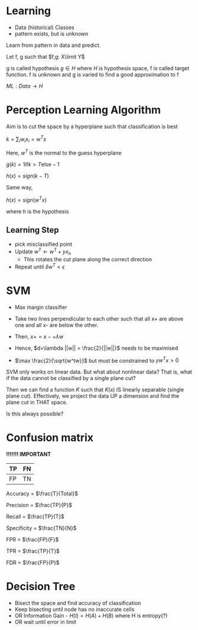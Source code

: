 # Learning

- Data (historical) Classes
- pattern exists, but is unknown

Learn from pattern in data and predict.

Let f, g such that $f,g: X\limit Y$

g is called hypothesis $g\in H$ where $H$ is hypothesis space, f is called target function. f is unknown and g is varied to find a good approximation to f

$ML: Data \rightarrow H$

# Perception Learning Algorithm

Aim is to cut the space by a hyperplane such that classification is best

$k = \sum_{i} w_i x_i = w^T x$

Here, $w^T$ is the normal to the guess hyperplane

$g(k) = 1 \text{if} k > T \text{else} -1$

$h(x) = sign(k - T)$

Same way, 

$h(x) = sign(w^Tx)$

where $h$ is the hypothesis

## Learning Step

- pick misclassified point
- Update $w^T \leftarrow w^T + yx_n$
    - This rotates the cut plane along the correct direction
- Repeat until $\delta w^T<\epsilon$

# SVM

- Max margin classifier

- Take two lines perpendicular to each other such that all x+ are above one and all x- are below the other.
- Then, $x+ = x- + \lambda w$
- Hence, $d=\lambda ||w|| = \frac{2}{||w||}$ needs to be maximised
- $\max \frac{2}{\sqrt{w^tw}}$ but must be constrained to $y w^T x > 0$

SVM only works on linear data. But what about nonlinear data? That is, what if the data cannot be classified by a single plane cut?

Then we can find a function $K$ such that $K(x)$ IS linearly separable (single plane cut). Effectively, we project the data UP a dimension and find the plane cut in THAT space.

Is this always possible?




# Confusion matrix

**!!!!!!! IMPORTANT**

| TP  | FN  |
| --- | --- |
| FP  | TN  |

Accuracy = $\frac{T}{Total}$

Precision = $\frac{TP}{P}$

Recall = $\frac{TP}{T}$

Specificity = $\frac{TN}{N}$

FPR = $\frac{FP}{F}$

TPR = $\frac{TP}{T}$

FDR = $\frac{FP}{P}$

# Decision Tree

- Bisect the space and find accuracy of classification
- Keep bisecting until node has no inaccurate cells
- OR Information Gain - $H(I) = H(A)+H(B)$ where H is entropy(?)
- OR wait until error in limit
